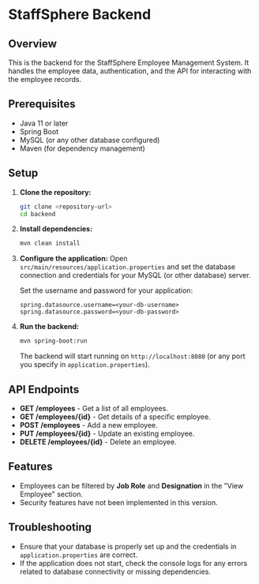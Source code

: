 # StaffSphere Backend

## Overview
This is the backend for the StaffSphere Employee Management System. It handles the employee data, authentication, and the API for interacting with the employee records.

## Prerequisites
- Java 11 or later
- Spring Boot
- MySQL (or any other database configured)
- Maven (for dependency management)

## Setup
1. **Clone the repository:**
    ```bash
    git clone <repository-url>
    cd backend
    ```

2. **Install dependencies:**
    ```bash
    mvn clean install
    ```

3. **Configure the application:**
    Open `src/main/resources/application.properties` and set the database connection and credentials for your MySQL (or other database) server.

    Set the username and password for your application:
    ```properties
    spring.datasource.username=<your-db-username>
    spring.datasource.password=<your-db-password>
    ```

4. **Run the backend:**
    ```bash
    mvn spring-boot:run
    ```
    The backend will start running on `http://localhost:8080` (or any port you specify in `application.properties`).

## API Endpoints
- **GET /employees** - Get a list of all employees.
- **GET /employees/{id}** - Get details of a specific employee.
- **POST /employees** - Add a new employee.
- **PUT /employees/{id}** - Update an existing employee.
- **DELETE /employees/{id}** - Delete an employee.

## Features
- Employees can be filtered by **Job Role** and **Designation** in the "View Employee" section.
- Security features have not been implemented in this version.

## Troubleshooting
- Ensure that your database is properly set up and the credentials in `application.properties` are correct.
- If the application does not start, check the console logs for any errors related to database connectivity or missing dependencies.

   
        
